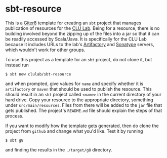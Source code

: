 # sbt-resource

This is a [Giter8](http://foundweekends.org/giter8) template for creating an `sbt` project that manages publication of resources for the [CLU Lab](http://github.com/clulab).  Being for a resource, there is no building involved beyond the zipping up of the files into a jar so that it can be readily accessed by Scala/Java.  It is specifically for the CLU Lab because it includes URLs to the lab's [Artifactory](http://artifactory.cs.arizona.edu:8081/artifactory/webapp/#/home) and [Sonatype]() servers, which wouldn't work for other groups.

To use this project as a template for an `sbt` project, do not clone it, but instead run
```
$ sbt new clulab/sbt-resource
```
and when prompted, give values for `name` and specify whether it is `artifactory` or `maven` that should be used to publish the resource.  This should result in an `sbt` project called `<name>` in the current directory of your hard drive.  Copy your resource to the appropriate directory, something under `src/main/resources`.  Files from there will be added to the `jar` file that gets published.  The project's `README.md` file should explain the steps of that process.

If you want to modify how the template gets generated, then do clone the project from `github` and change what you'd like.  Test it by running
```
$ sbt g8
```
and finding the results in the `./target/g8` directory.
